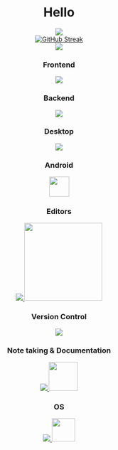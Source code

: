 <h1 align="center">Hello</h1>

<p align="center">
   <a href="https://github.com/anuraghazra/github-readme-stats">
      <img src="https://github-readme-stats.vercel.app/api?username=alexxGmZ&count_private=true&theme=transparent&show_icons=true&hide_border=true">
   </a>
   <br>
   <a href="https://git.io/streak-stats">
      <img src="https://streak-stats.demolab.com/?user=alexxGmZ&theme=transparent&hide_border=true&date_format=j%20M%5B%20Y%5D" alt="GitHub Streak">
   </a>
   <br>
   <a href="https://github.com/anuraghazra/github-readme-stats">
      <img src="https://github-readme-stats.vercel.app/api/top-langs/?username=alexxGmZ&layout=pie&theme=transparent&langs_count=10&hide_border=true">
   </a>
</p>

<h3 align="center">Frontend</h3>
<p align="center">
   <a href="https://skillicons.dev">
      <img src="https://skillicons.dev/icons?i=tailwind,bootstrap,js,html">
   </a>
</p>

<h3 align="center">Backend</h3>
<p align="center">
   <a href="https://skillicons.dev">
      <img src="https://skillicons.dev/icons?i=bash,express,go,lua,nodejs,mysql,postgres">
   </a>
</p>

<h3 align="center">Desktop</h3>
<p align="center">
   <a href="https://skillicons.dev">
      <img src="https://skillicons.dev/icons?i=electron">
   </a>
</p>

<h3 align="center">Android</h3>
<p align="center">
   <a>
      <img src="https://www.svgrepo.com/show/353536/capacitorjs-icon.svg" width="45">
   </a>
</p>

<h3 align="center">Editors</h3>
<p align="center">
   <a href="https://skillicons.dev">
      <img src="https://skillicons.dev/icons?i=vim,neovim,sublime">
      <img src="https://github.com/tmux/tmux/raw/master/logo/tmux-logo-medium.png?raw=true" width="175">
   </a>
</p>

<h3 align="center">Version Control</h3>
<p align="center">
   <a href="https://skillicons.dev">
      <img src="https://skillicons.dev/icons?i=git,github">
   </a>
</p>

<h3 align="center">Note taking & Documentation</h3>
<p align="center">
   <a href="https://skillicons.dev">
      <img src="https://skillicons.dev/icons?i=markdown">
      <img src="https://entangled.github.io/bootstrap/img/pandoc.png" width="65">
   </a>
</p>

<h3 align="center">OS</h3>
<p align="center">
   <a href="https://skillicons.dev">
      <img src="https://skillicons.dev/icons?i=linux,mint">
      <img src="https://www.svgrepo.com/show/452201/fedora.svg" width="52">
   </a>
</p>

